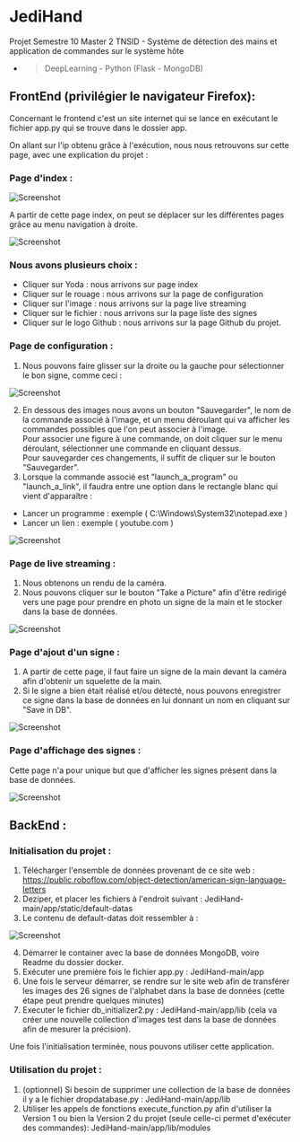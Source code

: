 # JediHand
Projet Semestre 10 Master 2 TNSID - Système de détection des mains et application de commandes sur le système hôte 
- > DeepLearning - Python (Flask - MongoDB)


## FrontEnd (privilégier le navigateur Firefox):
Concernant le frontend c'est un site internet qui se lance en exécutant le fichier app.py qui se trouve dans le dossier app.

On allant sur l'ip obtenu grâce à l'exécution, nous nous retrouvons sur cette page, avec une explication du projet :<br />

### Page d'index :

![Screenshot](images/page_index.png)

A partir de cette page index, on peut se déplacer sur les différentes pages grâce au menu navigation à droite.

![Screenshot](images/navbar.png) 

### Nous avons plusieurs choix : 
  * Cliquer sur Yoda : nous arrivons sur page index
  * Cliquer sur le rouage : nous arrivons sur la page de configuration
  * Cliquer sur l'image : nous arrivons sur la page live streaming
  * Cliquer sur le fichier : nous arrivons sur la page liste des signes
  * Cliquer sur le logo Github : nous arrivons sur la page Github du projet.

### Page de configuration :

1. Nous pouvons faire glisser sur la droite ou la gauche pour sélectionner le bon signe, comme ceci :<br />

![Screenshot](images/configuration.png)

2. En dessous des images nous avons un bouton "Sauvegarder", le nom de la commande associé à l'image, et un menu déroulant qui va afficher les commandes possibles que l'on peut associer à l'image.<br />
Pour associer une figure à une commande, on doit cliquer sur le menu déroulant, sélectionner une commande en cliquant dessus.<br />
Pour sauvegarder ces changements, il suffit de cliquer sur le bouton "Sauvegarder".
3. Lorsque la commande associé est "launch_a_program" ou "launch_a_link", il faudra entre une option dans le rectangle blanc qui vient d'apparaître :
 * Lancer un programme : exemple ( C:\Windows\System32\notepad.exe )
 * Lancer un lien : exemple ( youtube.com )

![Screenshot](images/dropdown_menu.png)


### Page de live streaming :

1. Nous obtenons un rendu de la caméra.
2. Nous pouvons cliquer sur le bouton "Take a Picture" afin d'être redirigé vers une page pour prendre en photo un signe de la main et le stocker dans la base de données.<br />

![Screenshot](images/streaming.png)

### Page d'ajout d'un signe :

1. A partir de cette page, il faut faire un signe de la main devant la caméra afin d'obtenir un squelette de la main.
2. Si le signe a bien était réalisé et/ou détecté, nous pouvons enregistrer ce signe dans la base de données en lui donnant un nom en cliquant sur "Save in DB".<br />

![Screenshot](images/add_sign.png)

### Page d'affichage des signes :

Cette page n'a pour unique but que d'afficher les signes présent dans la base de données.<br />

![Screenshot](images/list_signs.png)



## BackEnd :

### Initialisation du projet :

1. Télécharger l'ensemble de données provenant de ce site web : https://public.roboflow.com/object-detection/american-sign-language-letters
2. Deziper, et placer les fichiers à l'endroit suivant : JediHand-main/app/static/default-datas
3. Le contenu de default-datas doit ressembler à : <br />

![Screenshot](images/folder.png)

4. Démarrer le container avec la base de données MongoDB, voire Readme du dossier docker.
5. Exécuter une première fois le fichier app.py : JediHand-main/app
6. Une fois le serveur démarrer, se rendre sur le site web afin de transférer les images des 26 signes de l'alphabet dans la base de données (cette étape peut prendre quelques minutes)
7. Executer le fichier db_initializer2.py : JediHand-main/app/lib (cela va créer une nouvelle collection d'images test dans la base de données afin de mesurer la précision).

Une fois l'initialisation terminée, nous pouvons utiliser cette application.

### Utilisation du projet :

1. (optionnel) Si besoin de supprimer une collection de la base de données il y a le fichier dropdatabase.py : JediHand-main/app/lib
2. Utiliser les appels de fonctions execute_function.py afin d'utiliser la Version 1 ou bien la Version 2 du projet (seule celle-ci permet d'exécuter des commandes): JediHand-main/app/lib/modules


